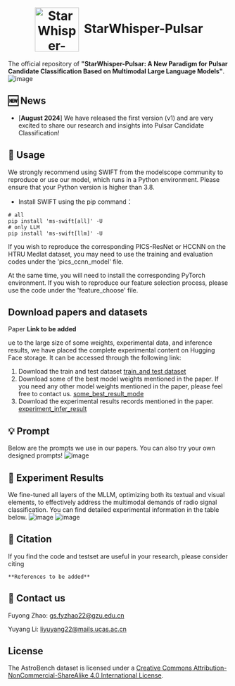 <h1 align="center"> <img src="https://github.com/ACMISLab/StarWhisper-Pulsar/blob/main/images/StarRipple.png" alt="StarWhisper-Pulsar Logo" style="width: 100px; height: auto; vertical-align: middle; margin-right: 5px;"> StarWhisper-Pulsar </h1>

The official repository of **"StarWhisper-Pulsar: A New Paradigm for Pulsar Candidate Classification Based on Multimodal Large Language Models"**.
![image](https://github.com/ACMISLab/StarWhisper-Pulsar/blob/main/images/framework.png)

## 🆕 News
- \[**August 2024**\] We have released the first version (v1) and are very excited to share our research and insights into Pulsar Candidate Classification!

## 🚀 Usage
We strongly recommend using SWIFT from the modelscope community to reproduce or use our model, which runs in a Python environment. Please ensure that your Python version is higher than 3.8.

- Install SWIFT using the pip command：

```shell
# all
pip install 'ms-swift[all]' -U
# only LLM
pip install 'ms-swift[llm]' -U
```

If you wish to reproduce the corresponding PICS-ResNet or HCCNN on the HTRU Medlat dataset, you may need to use the training and evaluation codes under the 'pics_ccnn_model' file. 

At the same time, you will need to install the corresponding PyTorch environment. If you wish to reproduce our feature selection process, please use the code under the 'feature_choose' file.

## Download papers and datasets

Paper **Link to be added**<br>

ue to the large size of some weights, experimental data, and inference results, we have placed the complete experimental content on Hugging Face storage. It can be accessed through the following link:
1) Download the train and test dataset [train_and test dataset](https://huggingface.co/zfy1041264242/StarWhisper-Pulsar/tree/main/train_test_data)<br>
2) Download some of the best model weights mentioned in the paper. If you need any other model weights mentioned in the paper, please feel free to contact us. [some_best_result_mode](https://huggingface.co/zfy1041264242/StarWhisper-Pulsar/tree/main/some_best_result_mode)<br>
3) Download the experimental results records mentioned in the paper. [experiment_infer_result](https://huggingface.co/zfy1041264242/StarWhisper-Pulsar/tree/main/experiment_infer_result)<br>

## 💡 Prompt
Below are the prompts we use in our papers. You can also try your own designed prompts!
![image](https://github.com/ACMISLab/StarWhisper-Pulsar/blob/main/images/prompt.png)

##  📖 Experiment Results
We fine-tuned all layers of the MLLM, optimizing both its textual and visual elements, to effectively address the multimodal demands of radio signal classification.  You can find detailed experimental information in the table below.
![image](https://github.com/ACMISLab/StarWhisper-Pulsar/blob/main/images/ExperimentResults1.png)
![image](https://github.com/ACMISLab/StarWhisper-Pulsar/blob/main/images/ExperimentResults2.png)

## 🤗 Citation
If you find the code and testset are useful in your research, please consider citing
```
**References to be added**
```
## 🤗 Contact us
Fuyong Zhao: gs.fyzhao22@gzu.edu.cn

Yuyang Li: liyuyang22@mails.ucas.ac.cn

## License
The AstroBench dataset is licensed under a [Creative Commons Attribution-NonCommercial-ShareAlike 4.0 International License](http://creativecommons.org/licenses/by-nc-sa/4.0/).

